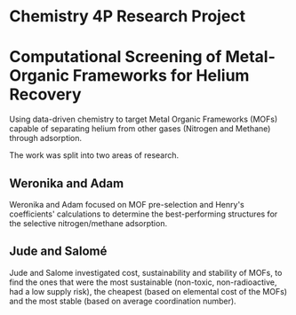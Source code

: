 # Chemistry 4P Research Project

# Computational Screening of Metal-Organic Frameworks for Helium Recovery 


Using data-driven chemistry to target Metal Organic Frameworks (MOFs) capable of separating helium from other gases (Nitrogen and Methane) through adsorption.

The work was split into two areas of research.


## Weronika and Adam

Weronika and Adam focused on MOF pre-selection and Henry's coefficients' calculations to determine the best-performing structures for the selective nitrogen/methane adsorption.

## Jude and Salomé

Jude and Salome investigated cost, sustainability and stability of MOFs, to find the ones that were the most sustainable (non-toxic, non-radioactive, had a low supply risk), the cheapest (based on elemental cost of the MOFs) and the most stable (based on average coordination number).
